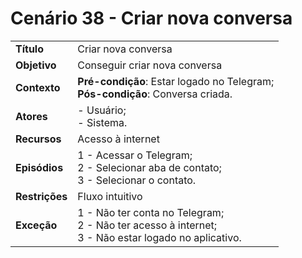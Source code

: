 # Cenário 38 - Criar nova conversa   

|        |                   |  
| -------  |  :------------------------------------|
|**Título** | Criar nova conversa |
|**Objetivo** | Conseguir criar nova conversa|
|**Contexto** |**Pré-condição**: Estar logado no Telegram;<br>**Pós-condição**: Conversa criada.|
|**Atores**   | - Usuário;<br> - Sistema.       | 
|**Recursos** | Acesso à internet|
|**Episódios**| 1 - Acessar o Telegram; <br>2 - Selecionar aba de contato;<br>3 - Selecionar o contato.
|**Restrições**| Fluxo intuitivo| 
|**Exceção**| 1 - Não ter conta no Telegram;<br> 2 - Não ter acesso à internet;<br>3 - Não estar logado no aplicativo.|

 